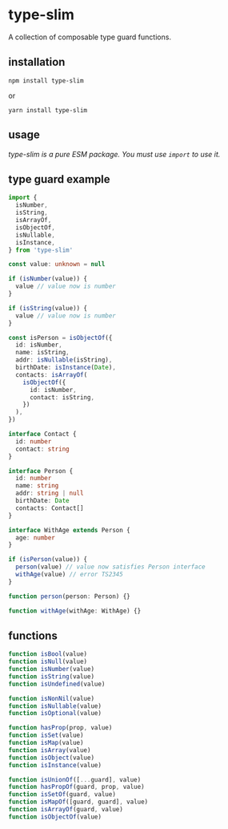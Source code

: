 # type-slim

A collection of composable type guard functions.

## installation

    npm install type-slim

or

    yarn install type-slim

## usage

_type-slim is a pure ESM package. You must use `import` to use it._


## type guard example

```ts
import {
  isNumber,
  isString,
  isArrayOf,
  isObjectOf,
  isNullable,
  isInstance,
} from 'type-slim'

const value: unknown = null

if (isNumber(value)) {
  value // value now is number
}

if (isString(value)) {
  value // value now is number
}

const isPerson = isObjectOf({
  id: isNumber,
  name: isString,
  addr: isNullable(isString),
  birthDate: isInstance(Date),
  contacts: isArrayOf(
    isObjectOf({
      id: isNumber,
      contact: isString,
    })
  ),
})

interface Contact {
  id: number
  contact: string
}

interface Person {
  id: number
  name: string
  addr: string | null
  birthDate: Date
  contacts: Contact[]
}

interface WithAge extends Person {
  age: number
}

if (isPerson(value)) {
  person(value) // value now satisfies Person interface
  withAge(value) // error TS2345
}

function person(person: Person) {}

function withAge(withAge: WithAge) {}
```

## functions

```ts
function isBool(value)
function isNull(value)
function isNumber(value)
function isString(value)
function isUndefined(value)

function isNonNil(value)
function isNullable(value)
function isOptional(value)

function hasProp(prop, value)
function isSet(value)
function isMap(value)
function isArray(value)
function isObject(value)
function isInstance(value)

function isUnionOf([...guard], value)
function hasPropOf(guard, prop, value)
function isSetOf(guard, value)
function isMapOf([guard, guard], value)
function isArrayOf(guard, value)
function isObjectOf(value)
```
